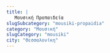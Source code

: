```yaml
---
title: |
   Μουσική Προπαιδεία
slugSubcategory: "mousiki-propaidia"
category: "Μουσική"
slugCategory: "mousiki"
city: "Θεσσαλονίκη"
---
```


